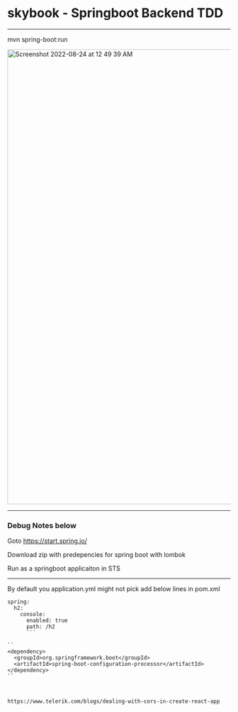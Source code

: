 # skybook - Springboot Backend TDD 

-------

mvn spring-boot:run


<img width="1024" alt="Screenshot 2022-08-24 at 12 49 39 AM" src="https://user-images.githubusercontent.com/69970001/186259571-cb945d9c-6b00-483a-84ae-f1cb63ea3bd6.png">





----------


### Debug Notes below

Goto https://start.spring.io/

Download zip with predepencies for spring boot with lombok

Run as a springboot applicaiton in STS


--------

By default you application.yml might not pick  add below lines in pom.xml

```
spring:
  h2:
    console:
      enabled: true
      path: /h2
      ```

``
<dependency>
  <groupId>org.springframework.boot</groupId>
  <artifactId>spring-boot-configuration-processor</artifactId>
</dependency>
``



https://www.telerik.com/blogs/dealing-with-cors-in-create-react-app


